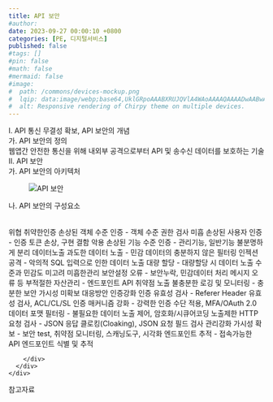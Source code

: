 ```yaml
---
title: API 보안
#author: 
date: 2023-09-27 00:00:10 +0800
categories: [PE, 디지털서비스]
published: false
#tags: []
#pin: false
#math: false
#mermaid: false
#image:
#  path: /commons/devices-mockup.png
#  lqip: data:image/webp;base64,UklGRpoAAABXRUJQVlA4WAoAAAAQAAAADwAABwAAQUxQSDIAAAARL0AmbZurmr57yyIiqE8oiG0bejIYEQTgqiDA9vqnsUSI6H+oAERp2HZ65qP/VIAWAFZQOCBCAAAA8AEAnQEqEAAIAAVAfCWkAALp8sF8rgRgAP7o9FDvMCkMde9PK7euH5M1m6VWoDXf2FkP3BqV0ZYbO6NA/VFIAAAA
#  alt: Responsive rendering of Chirpy theme on multiple devices.
---
```


<div class="post-wrap">
  <div class="para">
    <div class="para-title">
      I. API 통신 무결성 확보, API 보안의 개념
    </div>
    <div class="para-cntnt">
      <div class="para">
        <div class="para-title">
          가. API 보안의 정의
        </div>
        <div class="para-cntnt">
            웹앱간 안전한 통신을 위해 내외부 공격으로부터 API 및 송수신 데이터를 보호하는 기술
        </div>
      </div>
    </div>
  </div>
  
  <div class="para">
    <div class="para-title">
      II. API 보안
    </div>
    <div class="para-cntnt">
      <div class="para">
        <div class="para-title">
          가. API 보안의 아키텍처
        </div>
        <div class="para-cntnt">
          <figure class="post-figure">
            <img src="/assets/img/posts/API-보안.png" alt="API 보안">
<!--            <figcaption>Source: Unveiling the Metaverse: Exploring Emerging Trends, Multifaceted Perspectives, and Future Challenges</figcaption>-->
          </figure>
        </div>
      </div>
      <div class="para">
        <div class="para-title">
          나. API 보안의 구성요소
        </div>
        <div class="para-cntnt">
          <table class="post-table">
          </table>
          위협
  취약한인증
    손상된 객체 수준 인증 - 객체 수준 권한 검사 미흡
    손상된 사용자 인증 - 인증 토큰 손상, 구현 결함 악용
    손상된 기능 수준 인증 - 관리기능, 일반기능 불분명하게 분리
  데이터노출
    과도한 데이터 노출 - 민감 데이터의 충분하지 않은 필터링
    인젝션 공격 - 악의적 SQL 입력으로 인한 데이터 노출
    대량 할당 - 대량할당 시 데이터 노출 수준과 민감도 미고려
  미흡한관리
    보안설정 오류 - 보안누락, 민감데이터 처리 메시지 오류 등
    부적절한 자산관리 - 엔드포인트 API 취약점 노출
    불충분한 로깅 및 모니터링 - 충분한 보안 가시성 미확보
대응방안
  인증강화
    인증 유효성 검사 - Referer Header 유효성 검사, ACL/CL/SL
    인증 매커니즘 강화 - 강력한 인증 수단 적용, MFA/OAuth 2.0
  데이터
    포맷 필터링 - 불필요한 데이터 노출 제어, 암호화/시큐어코딩
  노출제한 
    HTTP 요청 검사 - JSON 응답 클로킹(Cloaking), JSON 요청 필드 검사
  관리강화
    가시성 확보 - 보안 test, 취약점 모니터링, 스캐닝도구, 시각화
    엔드포인트 추적 - 접속가능한 API 엔드포인트 식별 및 추적

        </div>
      </div>
    </div>
  </div>

  <div class="refr-wrap">
    <div class="refr-title">
        참고자료
    </div>
    <ol class="refr-list">
    <!--    <li>(나현식, 최대선) <a target="_blank" href="https://scienceon.kisti.re.kr/commons/util/originalView.do?cn=JAKO202225948430499&oCn=JAKO202225948430499&dbt=JAKO&journal=NJOU00291864">메타버스 보안 위협 요소 및 대응 방안 검토</a></li>-->
    <!--    <li>(M. Uddin, S. Manickam, H. Ullah, M. Obaidat and A. Dandoush) <a target="_blank" href="https://ieeexplore.ieee.org/abstract/document/10138386">Unveiling the Metaverse: Exploring Emerging Trends, Multifaceted Perspectives, and Future Challenges</a></li>-->
    </ol>
  </div>
</div>
